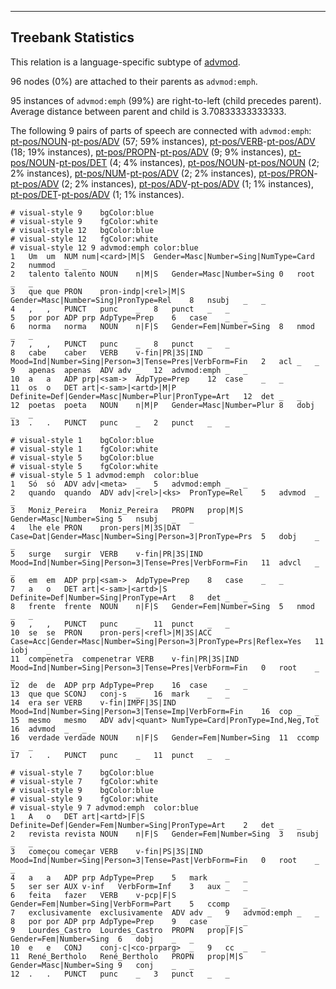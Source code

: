 

--------------------------------------------------------------------------------

## Treebank Statistics

This relation is a language-specific subtype of [advmod]().

96 nodes (0%) are attached to their parents as `advmod:emph`.

95 instances of `advmod:emph` (99%) are right-to-left (child precedes parent).
Average distance between parent and child is 3.70833333333333.

The following 9 pairs of parts of speech are connected with `advmod:emph`: [pt-pos/NOUN]()-[pt-pos/ADV]() (57; 59% instances), [pt-pos/VERB]()-[pt-pos/ADV]() (18; 19% instances), [pt-pos/PROPN]()-[pt-pos/ADV]() (9; 9% instances), [pt-pos/NOUN]()-[pt-pos/DET]() (4; 4% instances), [pt-pos/NOUN]()-[pt-pos/NOUN]() (2; 2% instances), [pt-pos/NUM]()-[pt-pos/ADV]() (2; 2% instances), [pt-pos/PRON]()-[pt-pos/ADV]() (2; 2% instances), [pt-pos/ADV]()-[pt-pos/ADV]() (1; 1% instances), [pt-pos/DET]()-[pt-pos/ADV]() (1; 1% instances).


~~~ conllu
# visual-style 9	bgColor:blue
# visual-style 9	fgColor:white
# visual-style 12	bgColor:blue
# visual-style 12	fgColor:white
# visual-style 12 9 advmod:emph	color:blue
1	Um	um	NUM	num|<card>|M|S	Gender=Masc|Number=Sing|NumType=Card	2	nummod	_	_
2	talento	talento	NOUN	n|M|S	Gender=Masc|Number=Sing	0	root	_	_
3	que	que	PRON	pron-indp|<rel>|M|S	Gender=Masc|Number=Sing|PronType=Rel	8	nsubj	_	_
4	,	,	PUNCT	punc	_	8	punct	_	_
5	por	por	ADP	prp	AdpType=Prep	6	case	_	_
6	norma	norma	NOUN	n|F|S	Gender=Fem|Number=Sing	8	nmod	_	_
7	,	,	PUNCT	punc	_	8	punct	_	_
8	cabe	caber	VERB	v-fin|PR|3S|IND	Mood=Ind|Number=Sing|Person=3|Tense=Pres|VerbForm=Fin	2	acl	_	_
9	apenas	apenas	ADV	adv	_	12	advmod:emph	_	_
10	a	a	ADP	prp|<sam->	AdpType=Prep	12	case	_	_
11	os	o	DET	art|<-sam>|<artd>|M|P	Definite=Def|Gender=Masc|Number=Plur|PronType=Art	12	det	_	_
12	poetas	poeta	NOUN	n|M|P	Gender=Masc|Number=Plur	8	dobj	_	_
13	.	.	PUNCT	punc	_	2	punct	_	_

~~~


~~~ conllu
# visual-style 1	bgColor:blue
# visual-style 1	fgColor:white
# visual-style 5	bgColor:blue
# visual-style 5	fgColor:white
# visual-style 5 1 advmod:emph	color:blue
1	Só	só	ADV	adv|<meta>	_	5	advmod:emph	_	_
2	quando	quando	ADV	adv|<rel>|<ks>	PronType=Rel	5	advmod	_	_
3	Moniz_Pereira	Moniz_Pereira	PROPN	prop|M|S	Gender=Masc|Number=Sing	5	nsubj	_	_
4	lhe	ele	PRON	pron-pers|M|3S|DAT	Case=Dat|Gender=Masc|Number=Sing|Person=3|PronType=Prs	5	dobj	_	_
5	surge	surgir	VERB	v-fin|PR|3S|IND	Mood=Ind|Number=Sing|Person=3|Tense=Pres|VerbForm=Fin	11	advcl	_	_
6	em	em	ADP	prp|<sam->	AdpType=Prep	8	case	_	_
7	a	o	DET	art|<-sam>|<artd>|S	Definite=Def|Number=Sing|PronType=Art	8	det	_	_
8	frente	frente	NOUN	n|F|S	Gender=Fem|Number=Sing	5	nmod	_	_
9	,	,	PUNCT	punc	_	11	punct	_	_
10	se	se	PRON	pron-pers|<refl>|M|3S|ACC	Case=Acc|Gender=Masc|Number=Sing|Person=3|PronType=Prs|Reflex=Yes	11	iobj	_	_
11	compenetra	compenetrar	VERB	v-fin|PR|3S|IND	Mood=Ind|Number=Sing|Person=3|Tense=Pres|VerbForm=Fin	0	root	_	_
12	de	de	ADP	prp	AdpType=Prep	16	case	_	_
13	que	que	SCONJ	conj-s	_	16	mark	_	_
14	era	ser	VERB	v-fin|IMPF|3S|IND	Mood=Ind|Number=Sing|Person=3|Tense=Imp|VerbForm=Fin	16	cop	_	_
15	mesmo	mesmo	ADV	adv|<quant>	NumType=Card|PronType=Ind,Neg,Tot	16	advmod	_	_
16	verdade	verdade	NOUN	n|F|S	Gender=Fem|Number=Sing	11	ccomp	_	_
17	.	.	PUNCT	punc	_	11	punct	_	_

~~~


~~~ conllu
# visual-style 7	bgColor:blue
# visual-style 7	fgColor:white
# visual-style 9	bgColor:blue
# visual-style 9	fgColor:white
# visual-style 9 7 advmod:emph	color:blue
1	A	o	DET	art|<artd>|F|S	Definite=Def|Gender=Fem|Number=Sing|PronType=Art	2	det	_	_
2	revista	revista	NOUN	n|F|S	Gender=Fem|Number=Sing	3	nsubj	_	_
3	começou	começar	VERB	v-fin|PS|3S|IND	Mood=Ind|Number=Sing|Person=3|Tense=Past|VerbForm=Fin	0	root	_	_
4	a	a	ADP	prp	AdpType=Prep	5	mark	_	_
5	ser	ser	AUX	v-inf	VerbForm=Inf	3	aux	_	_
6	feita	fazer	VERB	v-pcp|F|S	Gender=Fem|Number=Sing|VerbForm=Part	5	ccomp	_	_
7	exclusivamente	exclusivamente	ADV	adv	_	9	advmod:emph	_	_
8	por	por	ADP	prp	AdpType=Prep	9	case	_	_
9	Lourdes_Castro	Lourdes_Castro	PROPN	prop|F|S	Gender=Fem|Number=Sing	6	dobj	_	_
10	e	e	CONJ	conj-c|<co-prparg>	_	9	cc	_	_
11	René_Bertholo	René_Bertholo	PROPN	prop|M|S	Gender=Masc|Number=Sing	9	conj	_	_
12	.	.	PUNCT	punc	_	3	punct	_	_

~~~


